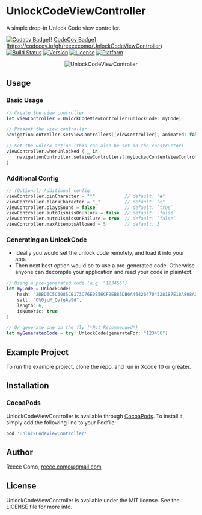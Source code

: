 # UnlockCodeViewController

A simple drop-in Unlock Code view controller.

[![Codacy Badge](https://api.codacy.com/project/badge/Grade/4f2d0af666c4407091fcff2363aff515)](https://app.codacy.com/app/reececomo/UnlockCodeViewController?utm_source=github.com&utm_medium=referral&utm_content=reececomo/UnlockCodeViewController&utm_campaign=Badge_Grade_Dashboard)[!
[CodeCov Badge](https://codecov.io/gh/reececomo/UnlockCodeViewController/branch/master/graph/badge.svg)](https://codecov.io/gh/reececomo/UnlockCodeViewController)
[![Build Status](https://travis-ci.org/reececomo/UnlockCodeViewController.svg?branch=master)](https://travis-ci.org/reececomo/UnlockCodeViewController)
[![Version](https://img.shields.io/cocoapods/v/UnlockCodeViewController.svg?style=flat)](https://cocoapods.org/pods/UnlockCodeViewController)
[![License](https://img.shields.io/cocoapods/l/UnlockCodeViewController.svg?style=flat)](https://cocoapods.org/pods/UnlockCodeViewController)
[![Platform](https://img.shields.io/cocoapods/p/UnlockCodeViewController.svg?style=flat)](https://cocoapods.org/pods/UnlockCodeViewController)

<p align="center">
<img src="https://raw.githubusercontent.com/reececomo/UnlockCodeViewController/master/UnlockCodeViewController.jpg" alt="UnlockCodeViewController" width="625" style="max-width:625px;width:auto;height:auto;"/>
</p>

## Usage

### Basic Usage
```swift
// Create the view controller
let viewController = UnlockCodeViewController(unlockCode: myCode)

// Present the view controller
navigationController.setViewControllers([viewController], animated: false)

// Set the unlock action (this can also be set in the constructor)
viewController.whenUnlocked { _ in
    navigationController.setViewControllers([myLockedContentViewController], animated: true)
}
```

### Additional Config
```swift
// (Optional) Additional config
viewController.pinCharacter = "*"           // default: "●"
viewController.blankCharacter = "_"         // default: "○"
viewController.playsSound = false           // default: `true`
viewController.autoDismissOnUnlock = false  // default: `false`
viewController.autoDismissOnFailure = true  // default: `false`
viewController.maxAttemptsAllowed = 5       // default: 3
```

### Generating an UnlockCode
- Ideally you would set the unlock code remotely, and load it into your app.
- Then next best option would be to use a pre-generated code. Otherwise anyone can decompile your application and read your code in plaintext.
```swift
// Using a pre-generated code (e.g. "123456")
let myCode = UnlockCode(
    hash: "2DBD6C5C6085CB173C76E0856CF2EB85DB6A464264704528187E18A808A0D569",
    salt: "O%0jc@_Qy)gAa9d",
    length: 6,
    isNumeric: true
)

// Or generate one on the fly (*Not Recommended*)
let myGeneratedCode = try! UnlockCode(generateFor: "123456")
```

## Example Project

To run the example project, clone the repo, and run in Xcode 10 or greater.

## Installation

### CocoaPods

UnlockCodeViewController is available through [CocoaPods](https://cocoapods.org). To install
it, simply add the following line to your Podfile:

```ruby
pod 'UnlockCodeViewController'
```

## Author

Reece Como, reece.como@gmail.com

## License

UnlockCodeViewController is available under the MIT license. See the LICENSE file for more info.
